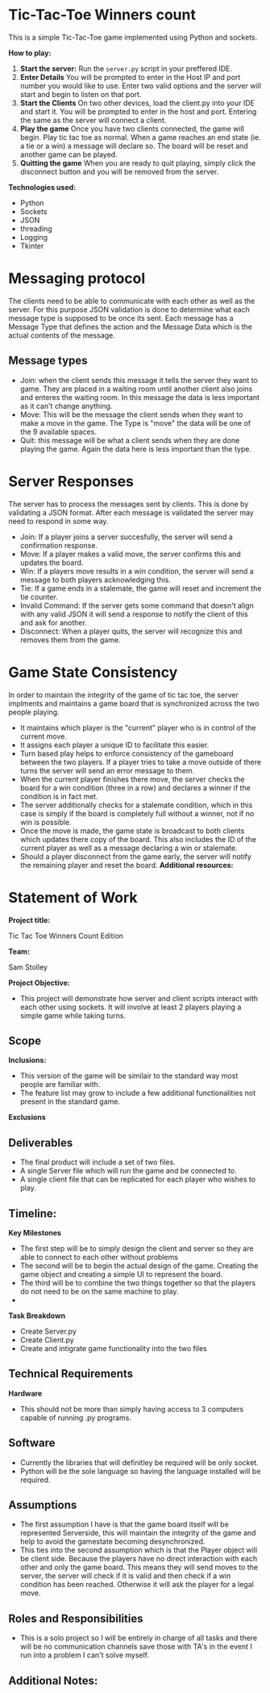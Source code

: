 # Tic-Tac-Toe Winners count

This is a simple Tic-Tac-Toe game implemented using Python and sockets.

**How to play:**
1. **Start the server:** Run the `server.py` script in your preffered IDE.
2. **Enter Details** You will be prompted to enter in the Host IP and port number you would like to use. Enter two valid options and the server will start and begin to listen on that port.
3. **Start the Clients** On two other devices, load the client.py into your IDE and start it. You will be prompted to enter in the host and port. Entering the same as the server will connect a client.
4. **Play the game** Once you have two clients connected, the game will begin. Play tic tac toe as normal. When a game reaches an end state (ie. a tie or a win) a message will declare so. The board will be reset and another game can be played.
5. **Quitting the game** When you are ready to quit playing, simply click the disconnect button and you will be removed from the server.

**Technologies used:**
* Python
* Sockets
* JSON
* threading
* Logging
* Tkinter

# Messaging protocol
The clients need to be able to communicate with each other as well as the server. For this purpose JSON validation is done to determine what each message type is supposed to be once its sent. Each message has a Message Type that defines the action and the Message Data which is the actual contents of the message.
## Message types
* Join: when the client sends this message it tells the server they want to game. They are placed in a waiting room until another client also joins and enteres the waiting room. In this message the data is less important as it can't change anything.
* Move: This will be the message the client sends when they want to make a move in the game. The Type is "move" the data will be one of the 9 available spaces.
* Quit: this message will be what a client sends when they are done playing the game. Again the data here is less important than the type.

# Server Responses
The server has to process the messages sent by clients. This is done by validating a JSON format. After each message is validated the server may need to respond in some way.
* Join: If a player joins a server succesfully, the server will send a confirmation response.
* Move: If a player makes a valid move, the server confirms this and updates the board.
* Win: If a players move results in a win condition, the server will send a message to both players acknowledging this.
* Tie: If a game ends in a stalemate, the game will reset and increment the tie counter.
* Invalid Command: If the server gets some command that doesn't align with any valid JSON it will send a response to notify the client of this and ask for another.
* Disconnect: When a player quits, the server will recognize this and removes them from the game.

# Game State Consistency
In order to maintain the integrity of the game of tic tac toe, the server implments and maintains a game board that is synchronized
across the two people playing.
* It maintains which player is the "current" player who is in control of the current move.
* It assigns each player a unique ID to facilitate this easier.
* Turn based play helps to enforce consistency of the gameboard between the two players. If a player tries to take a move outside of there turns
the server will send an error message to them.
* When the current player finishes there move, the server checks the board for a win condition (three in a row) and declares a winner
if the condition is in fact met.
* The server additionally checks for a stalemate condition, which in this case is simply if the board is completely full without a winner, not
if no win is possible.
* Once the move is made, the game state is broadcast to both clients which updates there copy of the board. This also includes the ID of the
current player as well as a message declaring a win or stalemate.
* Should a player disconnect from the game early, the server will notify the remaining player and reset the board. 
**Additional resources:**


# Statement of Work

**Project title:**

Tic Tac Toe Winners Count Edition

**Team:**

Sam Stolley

**Project Objective:**

* This project will demonstrate how server and client scripts interact with each other using sockets. It will 
involve at least 2 players playing a simple game while taking turns.

## **Scope**

**Inclusions:**

* This version of the game will be similair to the standard way most people are familiar with.
* The feature list may grow to include a few additional functionalities not present in the standard game.

**Exclusions**

## Deliverables
* The final product will include a set of two files.
* A single Server file which will run the game and be connected to.
* A single client file that can be replicated for each player who wishes to play.

## Timeline:
**Key Milestones**
* The first step will be to simply design the client and server so they are able to connect to each other without problems
* The second will be to begin the actual design of the game. Creating the game object and creating a simple UI to represent the board.
* The third will be to combine the two things together so that the players do not need to be on the same machine to play.
* 
**Task Breakdown**
* Create Server.py
* Create Client.py
* Create and intigrate game functionality into the two files

## Technical Requirements
**Hardware**
* This should not be more than simply having access to 3 computers capable of running .py programs.

## Software
* Currently the libraries that will definitley be required will be only socket.
* Python will be the sole language so having the language installed will be required.

## Assumptions
* The first assumption I have is that the game board itself will be represented Serverside, this will maintain the integrity of the game and help to avoid the gamestate becoming desynchronized.
* This ties into the second assumption which is that the Player object will be client side. Because the players have no direct interaction with each other and only the game board. This means they will send moves to the server, the server will check if it is valid and then check if a win condition has been reached. Otherwise it will ask the player for a legal move.

## Roles and Responsibilities
* This is a solo project so I will be entirely in charge of all tasks and there will be no communication channels save those with TA's in the event I run into a problem I can't solve myself.

## Additional Notes:

